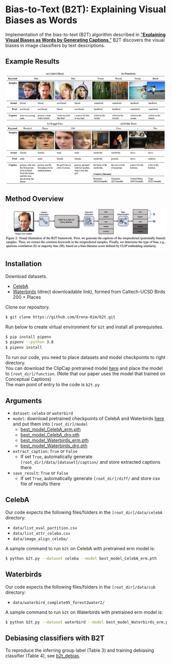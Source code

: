 # Bias-to-Text (B2T): Explaining Visual Biases as Words

Implementation of the bias-to-text (B2T) algorithm described in ["**Explaining Visual Biases as Words by Generating Captions**."](https://arxiv.org/abs/2301.11104)
B2T discovers the visual biases in image classifiers by text descriptions.


## Example Results

![plot](./assets/b2t_results.png)

## Method Overview

![plot](./assets/b2t_method.png)


## Installation

Download datasets.
- [CelebA](http://mmlab.ie.cuhk.edu.hk/projects/CelebA.html)
- [Waterbirds](https://nlp.stanford.edu/data/dro/waterbird_complete95_forest2water2.tar.gz) (direct downloadable link), formed from Caltech-UCSD Birds 200 + Places

Clone our repository.  
```bash
$ git clone https://github.com/Erena-Kim/b2t.git
```

Run below to create virtual environment for ```b2t```  and install all prerequisites.
```bash
$ pip install pipenv
$ pipenv --python 3.8
$ pipenv install
```

To run our code, you need to place datasets and model checkpoints to right directory.  
You can download the ClipCap pretrained model [here](https://github.com/rmokady/CLIP_prefix_caption) and place the model to ```[root_dir]/function```. (Note that our paper uses the model that trained on Conceptual Captions)  
The main point of entry to the code is ```b2t.py```

## Arguments
- ```dataset```: ```celeba``` or ```waterbird```
- ```model```: download pretrained checkpoints of CelebA and Waterbirds [here](https://worksheets.codalab.org/worksheets/0x621811fe446b49bb818293bae2ef88c0) and put them into ```[root_dir]/model```    
  - [best_model_CelebA_erm.pth](https://worksheets.codalab.org/rest/bundles/0x227a9d64524a46e29e34177b8073cb44/contents/blob/logs/best_model.pth)
  - [best_model_CelebA_dro.pth](https://worksheets.codalab.org/rest/bundles/0xa7c89242d1c1442d8c9b94902469ba15/contents/blob/logs/best_model.pth) 
  - [best_model_Waterbirds_erm.pth](https://worksheets.codalab.org/rest/bundles/0x677545cb487b4c98831e70b16ff836e7/contents/blob/logs/best_model.pth)
  - [best_model_Waterbirds_dro.pth](https://worksheets.codalab.org/rest/bundles/0x365690114c2e4b369c489314fdae7e99/contents/blob/logs/best_model.pth)
- ```extract_caption```: ```True``` or ```False```
  - If set ```True```, automatically generate ```[root_dir]/data/[dataset]/caption/``` and store extracted captions there
- ```save_result```: ```True``` or ```False```
  - If set ```True```, automatically generate ```[root_dir]/diff/``` and store csv file of results there

## CelebA
Our code expects the following files/folders in the ```[root_dir]/data/celebA``` directory:
- ```data/list_eval_partition.csv```
- ```data/list_attr_celeba.csv```
- ```data/image_align_celeba/```


A sample command to run ```b2t``` on CelebA with pretrained erm model is:
```bash
$ python b2t.py --dataset celeba --model best_model_CelebA_erm.pth
```

## Waterbirds
Our code expects the following files/folders in the ```[root_dir]/data/cub``` directory:
- ```data/waterbird_complete95_forest2water2/```

A sample command to run ```b2t``` on Waterbirds with pretrained erm model is:
```bash
$ python b2t.py --dataset waterbird --model best_model_Waterbirds_erm.pth
```

## Debiasing classifiers with B2T
To reproduce the inferring group label (Table 3) and training debiasing classifier (Table 4), see [b2t_debias](b2t_debias).  
